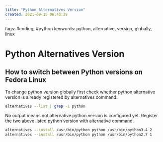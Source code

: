 ```yaml
---
title: "Python Alternatives Version"
created: 2021-09-15 06:43:39
---
```


tags: #coding, #python
keywords: python, alternative, version, globally, linux

# Python Alternatives Version

## How to switch between Python versions on Fedora Linux

To change python version globally first check whether python alternative version is already registered by alternatives command:

```bash
alternatives --list | grep -i python
```

No output means not alternative python version is configured yet. Register the two above listed python version with alternative command.

```bash
alternatives --install /usr/bin/python python /usr/bin/python3.4 2
alternatives --install /usr/bin/python python /usr/bin/python2.7 1
```
